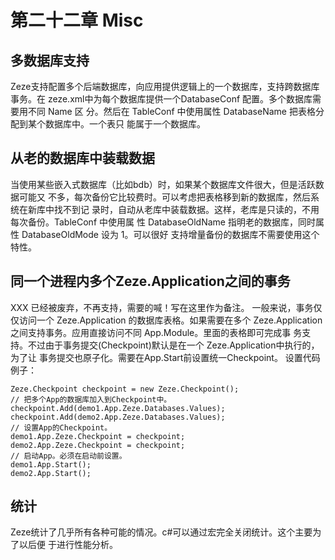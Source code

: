 # 第二十二章 Misc

## 多数据库支持
Zeze支持配置多个后端数据库，向应用提供逻辑上的一个数据库，支持跨数据库事务。在
zeze.xml中为每个数据库提供一个DatabaseConf 配置。多个数据库需要用不同 Name 区
分。然后在 TableConf 中使用属性 DatabaseName 把表格分配到某个数据库中。一个表只
能属于一个数据库。

## 从老的数据库中装载数据
当使用某些嵌入式数据库（比如bdb）时，如果某个数据库文件很大，但是活跃数据可能又
不多，每次备份它比较费时。可以考虑把表格移到新的数据库，然后系统在新库中找不到记
录时，自动从老库中装载数据。这样，老库是只读的，不用每次备份。TableConf 中使用属
性 DatabaseOldName 指明老的数据库，同时属性 DatabaseOldMode 设为 1。可以很好
支持增量备份的数据库不需要使用这个特性。

## 同一个进程内多个Zeze.Application之间的事务
XXX 已经被废弃，不再支持，需要的喊！写在这里作为备注。
一般来说，事务仅仅访问一个 Zeze.Application 的数据库表格。如果需要在多个
Zeze.Application 之间支持事务。应用直接访问不同 App.Module。里面的表格即可完成事
务支持。不过由于事务提交(Checkpoint)默认是在一个 Zeze.Application中执行的，为了让
事务提交也原子化。需要在App.Start前设置统一Checkpoint。
设置代码例子：
```
Zeze.Checkpoint checkpoint = new Zeze.Checkpoint();
// 把多个App的数据库加入到Checkpoint中。
checkpoint.Add(demo1.App.Zeze.Databases.Values);
checkpoint.Add(demo2.App.Zeze.Databases.Values);
// 设置App的Checkpoint。
demo1.App.Zeze.Checkpoint = checkpoint;
demo2.App.Zeze.Checkpoint = checkpoint;
// 启动App。必须在启动前设置。
demo1.App.Start();
demo2.App.Start();
```

## 统计
Zeze统计了几乎所有各种可能的情况。c#可以通过宏完全关闭统计。这个主要为了以后便
于进行性能分析。
